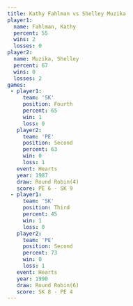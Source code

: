 ```yaml
---
title: Kathy Fahlman vs Shelley Muzika
player1:               
  name: Fahlman, Kathy 
  percent: 55          
  wins: 2              
  losses: 0            
player2:               
  name: Muzika, Shelley
  percent: 67          
  wins: 0              
  losses: 2            
games:
 - player1:          
     team: 'SK'      
     position: Fourth
     percent: 65     
     win: 1          
     loss: 0         
   player2:          
     team: 'PE'      
     position: Second
     percent: 63     
     win: 0          
     loss: 1         
   event: Hearts       
   year: 1987          
   draw: Round Robin(4)
   score: PE 6 - SK 9  
 - player1:         
     team: 'SK'     
     position: Third
     percent: 45    
     win: 1         
     loss: 0        
   player2:          
     team: 'PE'      
     position: Second
     percent: 73     
     win: 0          
     loss: 1         
   event: Hearts       
   year: 1990          
   draw: Round Robin(6)
   score: SK 8 - PE 4  
---
```

